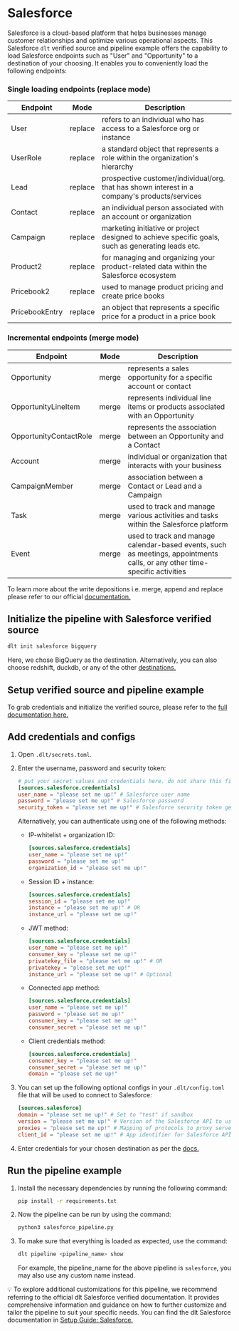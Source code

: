 # Salesforce

Salesforce is a cloud-based platform that helps businesses manage customer relationships and optimize various operational aspects. This Salesforce `dlt` verified source and pipeline example offers the capability to load Salesforce endpoints such as "User" and "Opportunity" to a destination of your choosing. It enables you to conveniently load the following endpoints:

### Single loading endpoints (replace mode)

| Endpoint | Mode | Description |
| --- | --- | --- |
| User | replace | refers to an individual who has access to a Salesforce org or instance |
| UserRole | replace | a standard object that represents a role within the organization's hierarchy |
| Lead | replace | prospective customer/individual/org. that has shown interest in a company's products/services |
| Contact | replace | an individual person associated with an account or organization |
| Campaign | replace | marketing initiative or project designed to achieve specific goals, such as generating leads etc. |
| Product2 | replace | for managing and organizing your product-related data within the Salesforce ecosystem |
| Pricebook2 | replace | used to manage product pricing and create price books |
| PricebookEntry | replace | an object that represents a specific price for a product in a price book |

### Incremental endpoints (merge mode)

| Endpoint | Mode | Description |
| --- | --- | --- |
| Opportunity | merge | represents a sales opportunity for a specific account or contact |
| OpportunityLineItem | merge | represents individual line items or products associated with an Opportunity |
| OpportunityContactRole | merge | represents the association between an Opportunity and a Contact |
| Account | merge | individual or organization that interacts with your business |
| CampaignMember | merge | association between a Contact or Lead and a Campaign |
| Task | merge | used to track and manage various activities and tasks within the Salesforce platform |
| Event | merge | used to track and manage calendar-based events, such as meetings, appointments calls, or any other time-specific activities |

To learn more about the write depositions i.e. merge, append and replace please refer to our official [documentation.](https://dlthub.com/docs/general-usage/incremental-loading)
## Initialize the pipeline with Salesforce verified source
```bash
dlt init salesforce bigquery
```

Here, we chose BigQuery as the destination. Alternatively, you can also choose redshift, duckdb, or any of the other [destinations.](https://dlthub.com/docs/dlt-ecosystem/destinations/)

## Setup verified source and pipeline example

To grab credentials and initialize the verified source, please refer to the [full documentation here.](https://dlthub.com/docs/dlt-ecosystem/verified-sources/salesforce)

## Add credentials and configs

1. Open `.dlt/secrets.toml`.
2. Enter the username, password and security token:
    ```toml
    # put your secret values and credentials here. do not share this file and do not push it to github
    [sources.salesforce.credentials]
    user_name = "please set me up!" # Salesforce user name
    password = "please set me up!" # Salesforce password
    security_token = "please set me up!" # Salesforce security token generated
    ```

    Alternatively, you can authenticate using one of the following methods:

    - IP-whitelist + organization ID:
        ```toml
        [sources.salesforce.credentials]
        user_name = "please set me up!" 
        password = "please set me up!" 
        organization_id = "please set me up!"
        ```    

    - Session ID + instance:
        ```toml
        [sources.salesforce.credentials]
        session_id = "please set me up!" 
        instance = "please set me up!" # OR
        instance_url = "please set me up!"
        ```    

    - JWT method:
        ```toml
        [sources.salesforce.credentials]
        user_name = "please set me up!" 
        consumer_key = "please set me up!" 
        privatekey_file = "please set me up!" # OR
        privatekey = "please set me up!"
        instance_url = "please set me up!" # Optional
        ```    

    - Connected app method:
        ```toml
        [sources.salesforce.credentials]
        user_name = "please set me up!" 
        password = "please set me up!" 
        consumer_key = "please set me up!"
        consumer_secret = "please set me up!"
        ```    
    
    - Client credentials method:
        ```toml
        [sources.salesforce.credentials]
        consumer_key = "please set me up!"
        consumer_secret = "please set me up!"
        domain = "please set me up!"
        ```    

3. You can set up the following optional configs in your `.dlt/config.toml` file that will be used to connect to Salesforce:

    ```toml
    [sources.salesforce]
    domain = "please set me up!" # Set to "test" if sandbox
    version = "please set me up!" # Version of the Salesforce API to use, defaults to 59.0 
    proxies = "please set me up!" # Mapping of protocols to proxy servers
    client_id = "please set me up!" # App identifier for Salesforce API usage tracking
    ```

4. Enter credentials for your chosen destination as per the [docs.](https://dlthub.com/docs/dlt-ecosystem/destinations/)

## Run the pipeline example

1. Install the necessary dependencies by running the following command:
    ```bash
    pip install -r requirements.txt
    ```
    
2. Now the pipeline can be run by using the command:
    ```bash
    python3 salesforce_pipeline.py
    ```
    
3. To make sure that everything is loaded as expected, use the command:
    ```bash
    dlt pipeline <pipeline_name> show
    ```
    
    For example, the pipeline_name for the above pipeline is `salesforce`, you may also use any custom name instead.

💡 To explore additional customizations for this pipeline, we recommend referring to the official dlt Salesforce verified documentation. It provides comprehensive information and guidance on how to further customize and tailor the pipeline to suit your specific needs. You can find the dlt Salesforce documentation in [Setup Guide: Salesforce.](https://dlthub.com/docs/dlt-ecosystem/verified-sources/salesforce)
    
